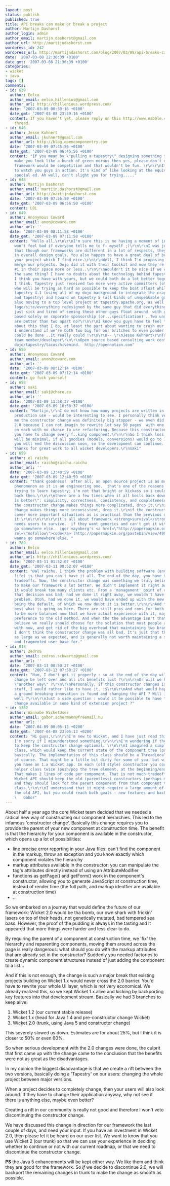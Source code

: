 ```yaml
---
layout: post
status: publish
published: true
title: API breaks can make or break a project
author: Martijn Dashorst
author_login: admin
author_email: martijn.dashorst@gmail.com
author_url: http://martijndashorst.com
wordpress_id: 242
wordpress_url: http://martijndashorst.com/blog/2007/03/08/api-breaks-can-make-or-break-a-project/
date: '2007-03-08 22:36:39 +0100'
date_gmt: '2007-03-08 21:36:39 +0100'
categories:
- wicket
- java
tags: []
comments:
- id: 639
  author: Eelco
  author_email: eelco.hillenius@gmail.com
  author_url: http://chillenious.wordpress.com/
  date: '2007-03-09 00:39:16 +0100'
  date_gmt: '2007-03-08 23:39:16 +0100'
  content: If you haven't yet, please reply on this http://www.nabble.com/IMPORTANT%3A-your-opinion-on-the-constructor-change-in-2.0-tf3358738.html
    thread.
- id: 646
  author: Jesse Kuhnert
  author_email: jkuhnert@gmail.com
  author_url: http://blog.opencomponentry.com
  date: '2007-03-09 07:45:56 +0100'
  date_gmt: '2007-03-09 06:45:56 +0100'
  content: "If you mean by \"pulling a tapestry\" designing something that doesn't
    make you look like a bunch of green morons then yes, please don't do that. A good
    framework would be competition and that wouldn't be fun. \r\n\r\nIt's really painful
    to watch you guys in action. It's kind of like looking at the equivalent of framework
    special ed. Ah well, can't slight you for trying....."
- id: 648
  author: Martijn Dashorst
  author_email: martijn.dashorst@gmail.com
  author_url: http://martijndashorst.com
  date: '2007-03-09 07:56:50 +0100'
  date_gmt: '2007-03-09 06:56:50 +0100'
  content: LOL
- id: 649
  author: Anonymous Coward
  author_email: anon@coward.com
  author_url: ''
  date: '2007-03-09 08:11:58 +0100'
  date_gmt: '2007-03-09 07:11:58 +0100'
  content: "Hello all,\r\n\r\nI'm sure this is me having a moment of insanity so I
    won't feel bad if everyone tells me to f- myself ;)\r\n\r\nI was just thinking
    that though our frameworks are different in a lot of respects, they are also similar
    in overall design goals. You also happen to have a great deal of brain power behind
    your project which I find nice.\r\n\r\nWell, I think I'm proposing that we somehow
    merge our projects. Dojo did it with their toolkit and now they're probably the
    #1 in their space more or less..\r\n\r\nWouldn't it be nice if we could both experience
    the same thing? I have no doubts about the technology behind tapestry, nor do
    I think you have with yours, but we could both do a lot better together than not
    I think. Tapestry just received two more very active committers (other than myself)
    who will be trying as hard as possible to keep the boat afloat while I work on
    tapestry 4.1 (using all of my dojo background to integrate the crap out of it
    and tapestry) and howard on tapestry 5 (all kinds of unspeakable goodies). We're
    also moving to a top level project at tapestry.apache.org, as well as having the
    logo/site/everything redesigned by the same guy that did everything for http://dojotoolkit.org.\r\n\r\nI'm
    just sick and tired of seeing these other guys float around  with gaining popularity
    based solely on coporate sponsorship (or...specification) ..Two underdogs together
    are better than two apart no?\r\n\r\nI know you guys have to feel the same way
    about this that I do, at least the part about wanting to crush our enemies :)\r\n\r\nOk,
    I understand if we're both two big for our britches to even ponder it...but it
    could be done ..It really could !\r\n\r\n-- \r\nJesse Kuhnert\r\nTacos/Tapestry,
    team member/developer\r\n\r\nOpen source based consulting work centered around
    dojo/tapestry/tacos/hivemind.  http://opennotion.com"
- id: 650
  author: Anonymous Coward
  author_email: anon@coward.com
  author_url: ''
  date: '2007-03-09 08:12:14 +0100'
  date_gmt: '2007-03-09 07:12:14 +0100'
  content: go fuck yourself
- id: 658
  author: saki
  author_email: saki@chare.eu
  author_url: ''
  date: '2007-03-09 11:58:37 +0100'
  date_gmt: '2007-03-09 10:58:37 +0100'
  content: "Martijn,\r\nI do not know how many projects are written in 2.0 and in
    production use - would be interesting to see. I personally think very few. For
    me the constructor change was definitely big stopper - we even did no try to use
    2.0 because I can not imagin to rewrite let say 50 pages  with one or more forms
    on each with no chance to use refactoring. Because this constructor change means
    you have to change every f..king component.\r\n\r\nSo I think loss of 2.0 branch
    will be minimal, if all goodies (models, conversions) would go to 1.x. \r\n\r\nHope
    you will end the discussion soon, so the development can continue. \r\nAnyway
    thanks for great work to all wicket developers.\r\nsaki"
- id: 659
  author: el raichu
  author_email: raichu@raichu.raichu
  author_url: ''
  date: '2007-03-09 13:40:59 +0100'
  date_gmt: '2007-03-09 12:40:59 +0100'
  content: "thank goodness!  after all, an open source project is as much a social
    phenomenon as it is an engineering one.  that's one of the reasons why i stopped
    trying to learn tapestry; i'm not that bright or kickass so i couldn't keep up
    back then.\r\n\r\nthere are a few times when it all boils back down to \"worse
    is better\": simplicity, correctness, consistency, and completeness.  \r\n\r\n\r\nif
    the constructor change makes things more complicated, drop it.\r\nif the constructor
    change makes things more inconsistent, drop it.\r\nif the constructor change doesn't
    cover more important situations as is practical than the previous design, drop
    it.\r\n\r\n\r\n\r\nit's all about framework <strong>survival</strong>, and a framework
    needs users to survive.  if they want generics and can't get it with wicket, they'll
    go somewhere else.  igor vaynberg's <a href=\"http://papernapkin.org/pastebin/view/4900\"
    rel=\"nofollow\">code</a> (http://papernapkin.org/pastebin/view/4900) makes me
    wanna go somewhere else. "
- id: 789
  author: Eelco
  author_email: eelco.hillenius@gmail.com
  author_url: http://chillenious.wordpress.com/
  date: '2007-03-11 01:52:07 +0100'
  date_gmt: '2007-03-11 00:52:07 +0100'
  content: "@al raichu. I think the problem with building software (and anything in
    life) is that you can't have it all. The end of the day, you have to choose between
    tradeoffs. Now, the constructor change was something we truly believed was going
    to make our framework a lot better. We didn't implement it right away, as we thought
    it would break too many clients etc. From a 'management' point of view, I believe
    that decision was bad; had we done it right away, we wouldn't have had the branch
    problem. Otoh, had we done it, we would have ended up with the new constructor
    being the default, of which we now doubt it is better.\r\n\r\nAnd that doubt expresses
    best what is going on here. There are still pros and cons for both. They seem
    to be more balanced now that we have actual experience with it, maybe with a slight
    preference to the old method. And when the the advantage isn't that clear, we
    believe we really should choose for the solution that most people are working
    with now, and get rid of the big overhead that maintaining two branches is.\r\n\r\nSo,
    I don't think the constructor change was all bad. It's just that the gain isn't
    as large as we expected, and is generally not worth maintaining a separate branch
    and fragmented user base for."
- id: 818
  author: ZedroS
  author_email: zedros.schwartz@gmail.com
  author_url: ''
  date: '2007-03-13 08:50:27 +0100'
  date_gmt: '2007-03-13 07:50:27 +0100'
  content: "Hum, I don't get it properly : so at the end of the day will all the constructor
    change be left over and all its benefits lost ?\r\n\r\nOr will we have them in
    \"another way\" ?\r\n\r\nPersonally, if this constructor changes is such a good
    stuff, I would rather like to have it. :$\r\n\r\nAnd what would happen next time
    a ground breaking innovation is found and changing the API ? Will it be left as
    well ?\r\n\r\nJust a side question : would it be possible to have this constructor
    change available in some kind of extension project ?"
- id: 1362
  author: Wannabe WicketUser
  author_email: gabor.schermann@freemail.hu
  author_url: ''
  date: '2007-04-09 00:05:13 +0200'
  date_gmt: '2007-04-08 23:05:13 +0200'
  content: "Hi guys,\r\n\r\nI'm new to Wicket, and I have just read this article.
    I'm sorry if I misunderstood something.\r\n\r\nI'm wondering if there is a way
    to keep the constructor change optional. \r\n\r\nI imagined a simple helper/utility
    class, which would keep the current state of the component tree (path), a stack,
    basically. The implementation of this class should be a ThreadLocal variable,
    of course. That might be a little bit dirty for some of you, but will work.\r\n\r\nSuppose,
    you have an 1.x Wicket app. In each (old style) constructor you could call this
    helper class twice (push/pop the tree element, at the beginning/end of the code).
    That makes 2 lines of code per component. That is not much tradeoff I suppose.\r\n\r\nThe
    Wicket API should keep the old (parentless) constructors (perhaps marked as deprecated),
    and they should look for the parent component from that component tree helper
    class.\r\n\r\nI understand that it might require a large amount of work to keep
    the old API, but you could reach both goals - new features and backward compatibility.\r\n\r\nRegards,\r\n
    \   Gabor"
---
```

<p>About half a year ago the core Wicket team decided that we needed a radical new way of constructing our component hierarchies. This led to the infamous 'constructor change'. Basically this change requires you to provide the parent of your new component at construction time. The benefit is that the hierarchy for your component is available in the constructor, which opens up a lot of possibilities:</p>
<ul>
<li>line precise error reporting in your Java files: can't find the component in the markup, throw an exception and you know exactly which component violates the hierarchy</li>
<li>markup attributes available in the constructor: you can manipulate the tag's attributes directly instead of using an <span>AttributeModifier</span></li>
<li>functions as <span>getPage</span>() and <span>getForm</span>() work in the component's constructor, allowing you to generate <span>JavaScript</span> at construction time, instead of render time (the full path, and markup <span>identfier</span> are available at construction time)</li>
<li>...</li>
</ul>
<p>So we embarked on a journey that would define the future of our framework: Wicket 2.0 would be <span>tha</span> bomb, our own shark with <span>frickin</span>' lasers on top of their heads, not genetically mutated, bad tempered sea bass. However, the proof of the pudding is always in the tasting and it appeared that more things were harder and less clear to do.</p>
<p>By requiring the parent of a component at construction time, we 'fix' the hierarchy and reparenting components, moving them around across the page is really dangerous: what should you do with the markup attributes that are already set in the constructor? Suddenly you needed factories to create dynamic component structures instead of just adding the component to a list...</p>
<p>And if this is not enough, the change is such a major break that existing projects building on Wicket 1.x would never cross the 2.0 barrier. You'd have to rewrite your whole UI layer, which is not very economical. We already realized this, so we kept Wicket 1.x alive and kicking by backporting key features into that development stream. Basically we had 3 branches to keep alive:</p>
<ol>
<li>Wicket 1.2 (our current stable release)</li>
<li>Wicket 1.x (head for Java 1.4 and pre-constructor change Wicket)</li>
<li>Wicket 2.0 (trunk, using Java 5 and constructor change)</li>
</ol>
<p>This severely slowed us down. Estimates are for about 25%, but I think it is closer to 50% or even 60%.</p>
<p>So when serious development with the 2.0 changes were done, the culprit that first came up with the change came to the conclusion that the benefits were not as great as the disadvantages.</p>
<p>In my opinion the biggest disadvantage is that we create a rift between the two versions, basically doing a 'Tapestry' on our users: changing the whole project between major versions.</p>
<p>When a project decides to completely change, then your users will also look around. If they have to change their application anyway, why not see if there is anything else, maybe even better?</p>
<p>Creating a rift in our community is really not good and therefore I won't veto discontinuing the constructor change.</p>
<p>We have discussed this change in direction for our framework the last couple of days, and need your input. If you have an investment in Wicket 2.0, then please let it be heard on our user list. We want to know that you use Wicket 2 (our trunk) so that we can use your experience in deciding whether to continue or not with our current roadmap, or that we need to discontinue the constructor change.</p>
<p><strong>PS</strong> the Java 5 enhancements will be kept either way. We like them and think they are good for the framework. So <i>if</i> we decide to discontinue 2.0, we will backport the remaining changes in trunk to make the change as smooth as possible.</p>
